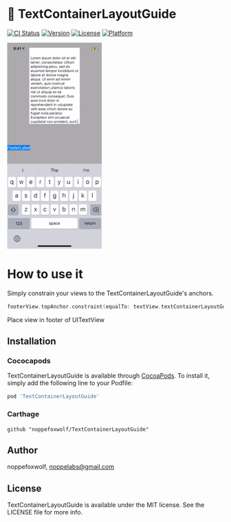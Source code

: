 # 📝 TextContainerLayoutGuide

[![CI Status](https://img.shields.io/travis/noppefoxwolf/TextContainerLayoutGuide.svg?style=flat)](https://travis-ci.org/noppefoxwolf/TextContainerLayoutGuide)
[![Version](https://img.shields.io/cocoapods/v/TextContainerLayoutGuide.svg?style=flat)](https://cocoapods.org/pods/TextContainerLayoutGuide)
[![License](https://img.shields.io/cocoapods/l/TextContainerLayoutGuide.svg?style=flat)](https://cocoapods.org/pods/TextContainerLayoutGuide)
[![Platform](https://img.shields.io/cocoapods/p/TextContainerLayoutGuide.svg?style=flat)](https://cocoapods.org/pods/TextContainerLayoutGuide)

![](https://github.com/noppefoxwolf/TextContainerLayoutGuide/blob/master/Meta/demo.gif)

# How to use it

Simply constrain your views to the TextContainerLayoutGuide's anchors.

```swift
footerView.topAnchor.constraint(equalTo: textView.textContainerLayoutGuide.bottomAnchor).isActive = true
```
Place view in footer of UITextView

## Installation

### Cococapods

TextContainerLayoutGuide is available through [CocoaPods](https://cocoapods.org). To install
it, simply add the following line to your Podfile:

```ruby
pod 'TextContainerLayoutGuide'
```

### Carthage

```
github "noppefoxwolf/TextContainerLayoutGuide"
```

## Author

noppefoxwolf, noppelabs@gmail.com

## License

TextContainerLayoutGuide is available under the MIT license. See the LICENSE file for more info.
